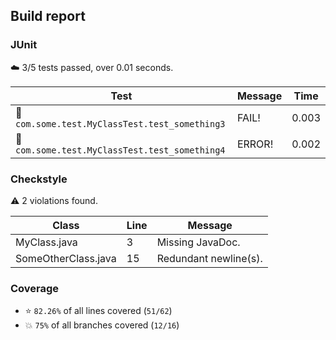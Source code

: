 ## Build report

### JUnit

:cloud: 3/5 tests passed, over 0.01 seconds.

| Test | Message | Time |
| ---- | ------- | ---- |
| :small_blue_diamond: `com.some.test.MyClassTest.test_something3` | FAIL! | 0.003 |
| :small_red_triangle: `com.some.test.MyClassTest.test_something4` | ERROR! | 0.002 |

### Checkstyle

:warning: 2 violations found.

| Class | Line | Message |
| ----- | ---- | ------- |
| MyClass.java | 3 | Missing JavaDoc. |
| SomeOtherClass.java | 15 | Redundant newline(s). |

### Coverage

* :star: `82.26%` of all lines covered (`51/62`)
* :boom: `75%` of all branches covered (`12/16`)
